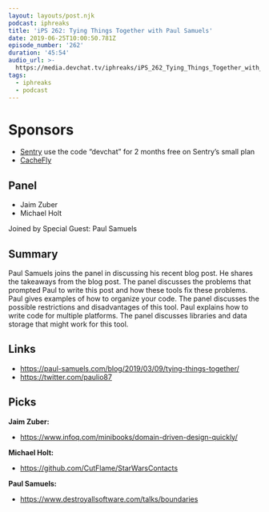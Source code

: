 ```yaml
---
layout: layouts/post.njk
podcast: iphreaks
title: 'iPS 262: Tying Things Together with Paul Samuels'
date: 2019-06-25T10:00:50.781Z
episode_number: '262'
duration: '45:54'
audio_url: >-
  https://media.devchat.tv/iphreaks/iPS_262_Tying_Things_Together_with_Paul_Samuels.mp3
tags:
  - iphreaks
  - podcast
---
```

# Sponsors

* [Sentry](http://sentry.io/) use the code “devchat” for 2 months free on Sentry’s small plan
* [CacheFly](https://www.cachefly.com/)

## Panel

* Jaim Zuber
* Michael Holt

Joined by Special Guest: Paul Samuels

## Summary

Paul Samuels joins the panel in discussing his recent blog post. He shares the takeaways from the blog post. The panel discusses the problems that prompted Paul to write this post and how these tools fix these problems. Paul gives examples of how to organize your code. The panel discusses the possible restrictions and disadvantages of this tool. Paul explains how to write code for multiple platforms. The panel discusses libraries and data storage that might work for this tool. 

## Links

* <https://paul-samuels.com/blog/2019/03/09/tying-things-together/>
* [https://twitter.com/paulio87 ](https://twitter.com/paulio87)

## Picks

**Jaim Zuber:**

* [https://www.infoq.com/minibooks/domain-driven-design-quickly/ ](https://www.infoq.com/minibooks/domain-driven-design-quickly/)

**Michael Holt:**

* [https://github.com/CutFlame/StarWarsContacts](https://github.com/CutFlame/StarWarsContacts)

**Paul Samuels:**

* [https://www.destroyallsoftware.com/talks/boundaries ](https://www.destroyallsoftware.com/talks/boundaries)

